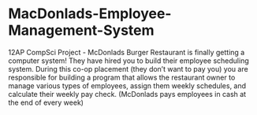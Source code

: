 # MacDonlads-Employee-Management-System
12AP CompSci Project - McDonlads Burger Restaurant is finally getting a computer system! They have hired you to build their  employee scheduling system. During this co-op placement (they don’t want to pay you) you are  responsible for building a program that allows the restaurant owner to manage various types of  employees, assign them weekly schedules, and calculate their weekly pay check. (McDonlads pays  employees in cash at the end of every week)
